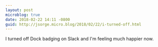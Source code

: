 ```yaml
---
layout: post
microblog: true
date: 2018-02-22 14:11 -0800
guid: http://jsorge.micro.blog/2018/02/22/i-turned-off.html
---
```

I turned off Dock badging on Slack and I'm feeling much happier now.
